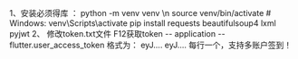 1、安装必须得库 ：
python -m venv venv		\n
source venv/bin/activate  # Windows: venv\Scripts\activate
pip install requests beautifulsoup4 lxml pyjwt
2、
修改token.txt文件
F12获取token -- application -- flutter.user_access_token
格式为：
eyJ....
eyJ....
每行一个，支持多账户签到！

